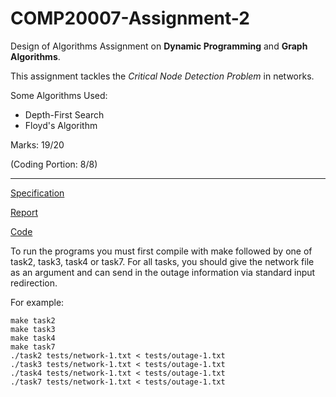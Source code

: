 # COMP20007-Assignment-2

Design of Algorithms Assignment on __Dynamic Programming__ and __Graph Algorithms__.

This assignment tackles the _Critical Node Detection Problem_ in networks.

Some Algorithms Used:
  * Depth-First Search
  * Floyd's Algorithm

Marks: 19/20

(Coding Portion: 8/8)

___

[Specification](/assignment2.pdf) 

[Report](/Report.pdf)

[Code](/a2-code/)

To run the programs you must first compile with make followed by one of task2, task3, task4 or task7. 
For all tasks, you should give the network file as an argument and can send in the outage information via standard input redirection.

For example:
```
make task2
make task3
make task4
make task7
./task2 tests/network-1.txt < tests/outage-1.txt
./task3 tests/network-1.txt < tests/outage-1.txt
./task4 tests/network-1.txt < tests/outage-1.txt
./task7 tests/network-1.txt < tests/outage-1.txt
```
